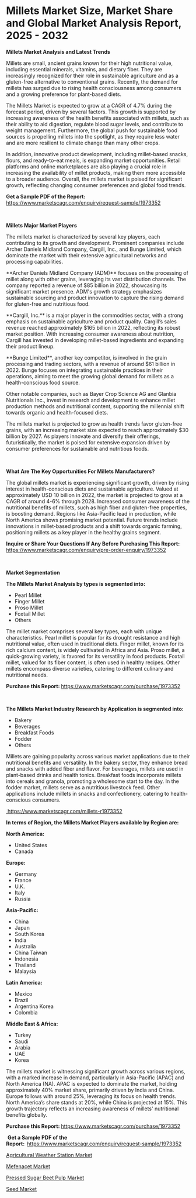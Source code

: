 <p><h1>Millets Market Size, Market Share and Global Market Analysis Report, 2025 - 2032</h1></p><p><strong>Millets Market Analysis and Latest Trends</strong></p>
<p><p>Millets are small, ancient grains known for their high nutritional value, including essential minerals, vitamins, and dietary fiber. They are increasingly recognized for their role in sustainable agriculture and as a gluten-free alternative to conventional grains. Recently, the demand for millets has surged due to rising health consciousness among consumers and a growing preference for plant-based diets.</p><p>The Millets Market is expected to grow at a CAGR of 4.7% during the forecast period, driven by several factors. This growth is supported by increasing awareness of the health benefits associated with millets, such as their ability to aid digestion, regulate blood sugar levels, and contribute to weight management. Furthermore, the global push for sustainable food sources is propelling millets into the spotlight, as they require less water and are more resilient to climate change than many other crops.</p><p>In addition, innovative product development, including millet-based snacks, flours, and ready-to-eat meals, is expanding market opportunities. Retail platforms and online marketplaces are also playing a crucial role in increasing the availability of millet products, making them more accessible to a broader audience. Overall, the millets market is poised for significant growth, reflecting changing consumer preferences and global food trends.</p></p>
<p><strong>Get a Sample PDF of the Report:&nbsp;</strong> <a href="https://www.marketscagr.com/enquiry/request-sample/1973352?utm_campaign=1869&utm_medium=2&utm_source=Github&utm_content=ia&utm_term=30032025&utm_id=millets">https://www.marketscagr.com/enquiry/request-sample/1973352</a></p>
<p>&nbsp;</p>
<p><strong>Millets Major Market Players</strong></p>
<p><p>The millets market is characterized by several key players, each contributing to its growth and development. Prominent companies include Archer Daniels Midland Company, Cargill, Inc., and Bunge Limited, which dominate the market with their extensive agricultural networks and processing capabilities.</p><p>**Archer Daniels Midland Company (ADM)** focuses on the processing of millet along with other grains, leveraging its vast distribution channels. The company reported a revenue of $85 billion in 2022, showcasing its significant market presence. ADM's growth strategy emphasizes sustainable sourcing and product innovation to capture the rising demand for gluten-free and nutritious food.</p><p>**Cargill, Inc.** is a major player in the commodities sector, with a strong emphasis on sustainable agriculture and product quality. Cargill’s sales revenue reached approximately $165 billion in 2022, reflecting its robust market position. With increasing consumer awareness about nutrition, Cargill has invested in developing millet-based ingredients and expanding their product lineup.</p><p>**Bunge Limited**, another key competitor, is involved in the grain processing and trading sectors, with a revenue of around $61 billion in 2022. Bunge focuses on integrating sustainable practices in their operations, aiming to meet the growing global demand for millets as a health-conscious food source.</p><p>Other notable companies, such as Bayer Crop Science AG and Glanbia Nutritionals Inc., invest in research and development to enhance millet production methods and nutritional content, supporting the millennial shift towards organic and health-focused diets.</p><p>The millets market is projected to grow as health trends favor gluten-free grains, with an increasing market size expected to reach approximately $30 billion by 2027. As players innovate and diversify their offerings, futuristically, the market is poised for extensive expansion driven by consumer preferences for sustainable and nutritious foods.</p></p>
<p>&nbsp;</p>
<p><strong>What Are The Key Opportunities For Millets Manufacturers?</strong></p>
<p><p>The global millets market is experiencing significant growth, driven by rising interest in health-conscious diets and sustainable agriculture. Valued at approximately USD 10 billion in 2022, the market is projected to grow at a CAGR of around 4-6% through 2028. Increased consumer awareness of the nutritional benefits of millets, such as high fiber and gluten-free properties, is boosting demand. Regions like Asia-Pacific lead in production, while North America shows promising market potential. Future trends include innovations in millet-based products and a shift towards organic farming, positioning millets as a key player in the healthy grains segment.</p></p>
<p><strong>Inquire or Share Your Questions If Any Before Purchasing This Report:</strong> <a href="https://www.marketscagr.com/enquiry/pre-order-enquiry/1973352?utm_campaign=1869&utm_medium=2&utm_source=Github&utm_content=ia&utm_term=30032025&utm_id=millets">https://www.marketscagr.com/enquiry/pre-order-enquiry/1973352</a></p>
<p>&nbsp;</p>
<p><strong>Market Segmentation</strong></p>
<p><strong>The Millets Market Analysis by types is segmented into:</strong></p>
<p><ul><li>Pearl Millet</li><li>Finger Millet</li><li>Proso Millet</li><li>Foxtail Millet</li><li>Others</li></ul></p>
<p><p>The millet market comprises several key types, each with unique characteristics. Pearl millet is popular for its drought resistance and high nutritional value, often used in traditional diets. Finger millet, known for its rich calcium content, is widely cultivated in Africa and Asia. Proso millet, a quick-growing variety, is favored for its versatility in food products. Foxtail millet, valued for its fiber content, is often used in healthy recipes. Other millets encompass diverse varieties, catering to different culinary and nutritional needs.</p></p>
<p><strong>Purchase this Report:&nbsp;</strong><a href="https://www.marketscagr.com/purchase/1973352?utm_campaign=1869&utm_medium=2&utm_source=Github&utm_content=ia&utm_term=30032025&utm_id=millets">https://www.marketscagr.com/purchase/1973352</a></p>
<p>&nbsp;</p>
<p><strong>The Millets Market Industry Research by Application is segmented into:</strong></p>
<p><ul><li>Bakery</li><li>Beverages</li><li>Breakfast Foods</li><li>Fodder</li><li>Others</li></ul></p>
<p><p>Millets are gaining popularity across various market applications due to their nutritional benefits and versatility. In the bakery sector, they enhance bread and snacks with added fiber and flavor. For beverages, millets are used in plant-based drinks and health tonics. Breakfast foods incorporate millets into cereals and granola, promoting a wholesome start to the day. In the fodder market, millets serve as a nutritious livestock feed. Other applications include millets in snacks and confectionery, catering to health-conscious consumers.</p></p>
<p><a href="https://www.marketscagr.com/millets-r1973352?utm_campaign=1869&utm_medium=2&utm_source=Github&utm_content=ia&utm_term=30032025&utm_id=millets">&nbsp;https://www.marketscagr.com/millets-r1973352</a></p>
<p><strong>In terms of Region, the Millets Market Players available by Region are:</strong></p>
<p>
    <p> <strong> North America: </strong>
        <ul>
            <li>United States</li>
            <li>Canada</li>
        </ul>
        </p> 
    <p> <strong> Europe: </strong>
        <ul>
            <li>Germany</li>
            <li>France</li>
            <li>U.K.</li>
            <li>Italy</li>
            <li>Russia</li>
        </ul>
        </p> 
    <p> <strong> Asia-Pacific: </strong>
        <ul>
            <li>China</li>
            <li>Japan</li>
            <li>South Korea</li>
            <li>India</li>
            <li>Australia</li>
            <li>China Taiwan</li>
            <li>Indonesia</li>
            <li>Thailand</li>
            <li>Malaysia</li>
        </ul>
        </p> 
    <p> <strong> Latin America: </strong>
        <ul>
            <li>Mexico</li>
            <li>Brazil</li>
            <li>Argentina Korea</li>
            <li>Colombia</li>
        </ul>
        </p> 
    <p> <strong> Middle East & Africa: </strong>
        <ul>
            <li>Turkey</li>
            <li>Saudi</li>
            <li>Arabia</li>
            <li>UAE</li>
            <li>Korea</li>
        </ul>
    </p>
    </p>
<p><p>The millets market is witnessing significant growth across various regions, with a marked increase in demand, particularly in Asia-Pacific (APAC) and North America (NA). APAC is expected to dominate the market, holding approximately 40% market share, primarily driven by India and China. Europe follows with around 25%, leveraging its focus on health trends. North America’s share stands at 20%, while China is projected at 15%. This growth trajectory reflects an increasing awareness of millets' nutritional benefits globally.</p></p>
<p><strong>Purchase this Report: </strong><a href="https://www.marketscagr.com/purchase/1973352?utm_campaign=1869&utm_medium=2&utm_source=Github&utm_content=ia&utm_term=30032025&utm_id=millets">https://www.marketscagr.com/purchase/1973352</a></p>
<p>&nbsp;<strong>Get a Sample PDF of the Report:&nbsp;&nbsp;</strong><a href="https://www.marketscagr.com/enquiry/request-sample/1973352?utm_campaign=1869&utm_medium=2&utm_source=Github&utm_content=ia&utm_term=30032025&utm_id=millets">https://www.marketscagr.com/enquiry/request-sample/1973352</a></p>
<p><strong></strong></p>
<p><p><a href="https://github.com/CliffMedina6/Market-Research-Report-List-7/blob/main/agricultural-weather-station-market.md?utm_campaign=1869&utm_medium=2&utm_source=Github&utm_content=ia&utm_term=30032025&utm_id=millets">Agricultural Weather Station Market</a></p><p><a href="https://github.com/goliareanoyh/Market-Research-Report-List-1/blob/main/mefenacet-market.md?utm_campaign=1869&utm_medium=2&utm_source=Github&utm_content=ia&utm_term=30032025&utm_id=millets">Mefenacet Market</a></p><p><a href="https://github.com/knazsdadeyvw/Market-Research-Report-List-1/blob/main/pressed-sugar-beet-pulp-market.md?utm_campaign=1869&utm_medium=2&utm_source=Github&utm_content=ia&utm_term=30032025&utm_id=millets">Pressed Sugar Beet Pulp Market</a></p><p><a href="https://github.com/aarenlazosw3/Market-Research-Report-List-1/blob/main/seed-market.md?utm_campaign=1869&utm_medium=2&utm_source=Github&utm_content=ia&utm_term=30032025&utm_id=millets">Seed Market</a></p></p>